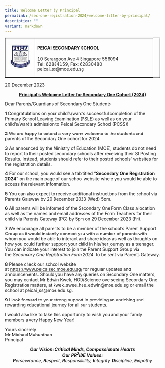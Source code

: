 ```yaml
---
title: Welcome Letter by Principal
permalink: /sec-one-registration-2024/welcome-letter-by-principal/
description: ""
variant: markdown
---
```

<table style="border-collapse: collapse; width: 100%;" border="1">
<tbody>
<tr>
<td style="width: 20%;"><img src="/images/Favicon.jpg"></td>
<td style="width: 80%;">
<h4><strong>PEICAI SECONDARY SCHOOL</strong></h4>
<p>10 Serangoon Ave 4 Singapore 556094<br>Tel: 62884159, Fax: 62830480<br>peicai_ss@moe.edu.sg</p>
</td>
</tr>
</tbody>
</table>
<p>20 December 2023</p>
<p style="text-align: center;"><strong><u>Principal’s Welcome Letter for Secondary One Cohort (2024)</u></strong></p>
<p>Dear Parents/Guardians of Secondary One Students</p>
<p><strong>1 </strong>Congratulations on your child’s/ward’s successful completion of the Primary School Leaving Examination (PSLE) as well as on your child’s/ward’s admission to Peicai Secondary School (PCSS)!</p>
<p><strong>2</strong> We are happy to extend a very warm welcome to the students and parents of the Secondary One cohort for 2024.</p>
<p><strong>3</strong> As announced by the Ministry of Education (MOE), students do not need to report to their posted secondary schools after receiving their S1 Posting Results. Instead, students should refer to their posted schools' websites for the registration details.</p>
<p><strong>4</strong> For our school, you would see a tab titled “<strong>Secondary One Registration 2024</strong>” on the main page of our school website where you would be able to access the relevant information.</p>
<p><strong>5</strong> You can also expect to receive additional instructions from the school via Parents Gateway by 20 December 2023 (Wed) 5pm.</p>
<p><strong>6</strong> All parents will be informed of the Secondary One Form Class allocation as well as the names and email addresses of the Form Teachers for their child via Parents Gateway (PG) by 5pm on 29 December 2023 (Fri).</p>
<p><strong>7 </strong>We encourage all parents to be a member of the school’s Parent Support Group as it would instantly connect you with a number of parents with whom you would be able to interact and share ideas as well as thoughts on how you could further support your child in his/her journey as a teenager. You can indicate your interest to join the Parent Support Group via the&nbsp;<em>Secondary One Registration Form 2024 </em>&nbsp;to be sent via Parents Gateway.</p>
<p><strong>8</strong> Please check our school website at&nbsp;<a href="https://www.peicaisec.moe.edu.sg/">https://www.peicaisec.moe.edu.sg/</a>&nbsp;for regular updates and announcements. Should you have any queries on Secondary One matters, you may contact Mr Edwin Kwek, HOD/Science overseeing Secondary One Registration matters, at kwek_swee_hee_edwin@moe.edu.sg or email the school at peicai_ss@moe.edu.sg.</p>
<p><strong>9</strong> I look forward to your strong support in providing an enriching and rewarding educational journey for all our students.</p>
<p>I would also like to take this opportunity to wish you and your family members a very Happy New Year!</p>
<p>Yours sincerely<br>Mr Michael Muhunthan<br>Principal</p>
<p style="text-align: center;"><strong><em>Our Vision:&nbsp;</em></strong><strong><em>Critical Minds, Compassionate Hearts</em></strong><br><strong><em>Our PR<sup>2</sup>IDE Values: P</em></strong><em>erseverance,&nbsp;<strong>R</strong>espect,&nbsp;<strong>R</strong>esponsibility,&nbsp;<strong>I</strong>ntegrity,&nbsp;<strong>D</strong>iscipline,&nbsp;<strong>E</strong>mpathy</em></p>